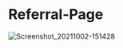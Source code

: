 # Referral-Page
![Screenshot_20211002-151428](https://user-images.githubusercontent.com/74962069/138638573-4f9fe1ab-bf2d-4ad7-af3c-c91f56cacb19.jpg)
